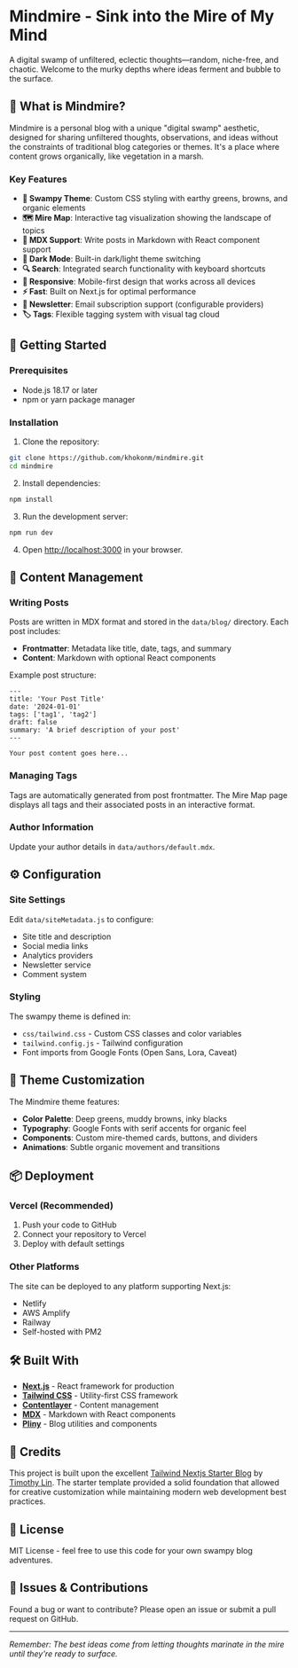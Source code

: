 # Mindmire - Sink into the Mire of My Mind

A digital swamp of unfiltered, eclectic thoughts—random, niche-free, and chaotic. Welcome to the murky depths where ideas ferment and bubble to the surface.

## 🌿 What is Mindmire?

Mindmire is a personal blog with a unique "digital swamp" aesthetic, designed for sharing unfiltered thoughts, observations, and ideas without the constraints of traditional blog categories or themes. It's a place where content grows organically, like vegetation in a marsh.

### Key Features

- **🎨 Swampy Theme**: Custom CSS styling with earthy greens, browns, and organic elements
- **🗺️ Mire Map**: Interactive tag visualization showing the landscape of topics
- **📝 MDX Support**: Write posts in Markdown with React component support
- **🌙 Dark Mode**: Built-in dark/light theme switching
- **🔍 Search**: Integrated search functionality with keyboard shortcuts
- **📱 Responsive**: Mobile-first design that works across all devices
- **⚡ Fast**: Built on Next.js for optimal performance
- **📧 Newsletter**: Email subscription support (configurable providers)
- **🏷️ Tags**: Flexible tagging system with visual tag cloud

## 🚀 Getting Started

### Prerequisites

- Node.js 18.17 or later
- npm or yarn package manager

### Installation

1. Clone the repository:
```bash
git clone https://github.com/khokonm/mindmire.git
cd mindmire
```

2. Install dependencies:
```bash
npm install
```

3. Run the development server:
```bash
npm run dev
```

4. Open [http://localhost:3000](http://localhost:3000) in your browser.

## 📝 Content Management

### Writing Posts

Posts are written in MDX format and stored in the `data/blog/` directory. Each post includes:

- **Frontmatter**: Metadata like title, date, tags, and summary
- **Content**: Markdown with optional React components

Example post structure:
```mdx
---
title: 'Your Post Title'
date: '2024-01-01'
tags: ['tag1', 'tag2']
draft: false
summary: 'A brief description of your post'
---

Your post content goes here...
```

### Managing Tags

Tags are automatically generated from post frontmatter. The Mire Map page displays all tags and their associated posts in an interactive format.

### Author Information

Update your author details in `data/authors/default.mdx`.

## ⚙️ Configuration

### Site Settings

Edit `data/siteMetadata.js` to configure:
- Site title and description
- Social media links
- Analytics providers
- Newsletter service
- Comment system

### Styling

The swampy theme is defined in:
- `css/tailwind.css` - Custom CSS classes and color variables
- `tailwind.config.js` - Tailwind configuration
- Font imports from Google Fonts (Open Sans, Lora, Caveat)

## 🎨 Theme Customization

The Mindmire theme features:

- **Color Palette**: Deep greens, muddy browns, inky blacks
- **Typography**: Google Fonts with serif accents for organic feel
- **Components**: Custom mire-themed cards, buttons, and dividers
- **Animations**: Subtle organic movement and transitions

## 📦 Deployment

### Vercel (Recommended)

1. Push your code to GitHub
2. Connect your repository to Vercel
3. Deploy with default settings

### Other Platforms

The site can be deployed to any platform supporting Next.js:
- Netlify
- AWS Amplify
- Railway
- Self-hosted with PM2

## 🛠️ Built With

- **[Next.js](https://nextjs.org/)** - React framework for production
- **[Tailwind CSS](https://tailwindcss.com/)** - Utility-first CSS framework
- **[Contentlayer](https://contentlayer.dev/)** - Content management
- **[MDX](https://mdxjs.com/)** - Markdown with React components
- **[Pliny](https://github.com/timlrx/pliny)** - Blog utilities and components

## 🙏 Credits

This project is built upon the excellent [Tailwind Nextjs Starter Blog](https://github.com/timlrx/tailwind-nextjs-starter-blog) by [Timothy Lin](https://twitter.com/timlrx). The starter template provided a solid foundation that allowed for creative customization while maintaining modern web development best practices.

## 📄 License

MIT License - feel free to use this code for your own swampy blog adventures.

## 🐛 Issues & Contributions

Found a bug or want to contribute? Please open an issue or submit a pull request on GitHub.

---

*Remember: The best ideas come from letting thoughts marinate in the mire until they're ready to surface.*
